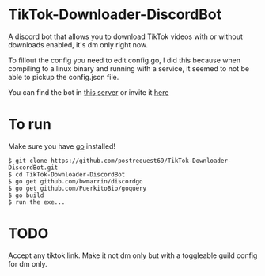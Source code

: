 # TikTok-Downloader-DiscordBot
A discord bot that allows you to download TikTok videos with or without downloads enabled, it's dm only right now.

To fillout the config you need to edit config.go, I did this because when compiling to a linux binary and running with a service, it seemed to not be able to pickup the config.json file.

You can find the bot in [this server](https://discord.gg/vBxmKKE) or invite it [here](https://discord.com/api/oauth2/authorize?client_id=798439375712813126&permissions=116736&scope=bot)

# To run
Make sure you have [go](https://golang.org/doc/install) installed!
```
$ git clone https://github.com/postrequest69/TikTok-Downloader-DiscordBot.git
$ cd TikTok-Downloader-DiscordBot
$ go get github.com/bwmarrin/discordgo
$ go get github.com/PuerkitoBio/goquery
$ go build 
$ run the exe...
```

# TODO
Accept any tiktok link.
Make it not dm only but with a toggleable guild config for dm only.
